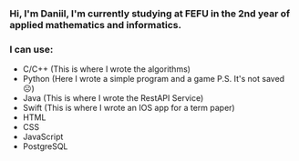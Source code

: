 ### Hi, I'm Daniil, I'm currently studying at FEFU in the 2nd year of applied mathematics and informatics.


### I can use:


- C/C++ (This is where I wrote the algorithms)
- Python (Here I wrote a simple program and a game P.S. It's not saved ☹)
- Java (This is where I wrote the RestAPI Service)
- Swift (This is where I wrote an IOS app for a term paper)
- HTML
- CSS
- JavaScript
- PostgreSQL
